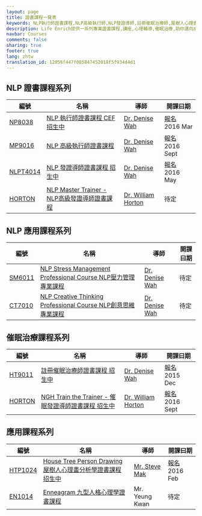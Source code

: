 ```yaml
---
layout: page
title: 證書課程一覽表
keywords: NLP執行師證書課程,NLP高級執行師,NLP發證導師,註冊催眠治療師,屋樹人心理畫分析學,九型人格
description: Life Enrich提供一系列專業證書課程,講座,心理輔導,催眠治療,助你邁向成功快樂的人生!
navbar: Courses
comments: false
sharing: true
footer: true
lang: zhtw
translation_id: 12056f447f085847452018f5f934d4d1
---
```


<h2>NLP 證書課程系列</h2>

<table class="table">
  <thead>
    <tr>
      <th>編號</th>
      <th>名稱</th>
      <th>導師</th>
      <th>開課曰期</th>
    </tr>
  </thead>
  <tbody>
    <tr>
      <td><a href='/nlp/practitioner'>NP8038</a></td>
      <td>
	<a href='/nlp/practitioner'>
	  NLP 執行師證書課程
	  <span class="label label-success">CEF</span>
	  <span class="label label-danger">招生中</span>
	</a>
      </td>
      <td><a href='/trainers/denisewah'>Dr. Denise Wah</a></td>
      <td>
	<a href='/contact/'><span class="label label-success">報名</span></a>
	2016 Mar
      </td>
    </tr>
    <tr>
      <td><a href='/nlp/master-practitioner'>MP9016</a></td>
      <td>
	<a href='/nlp/master-practitioner'>
	  NLP 高級執行師證書課程
	</a>
      </td>
      <td><a href='/trainers/denisewah'>Dr. Denise Wah</a></td>
      <td>
	<a href='/contact/'><span class="label label-success">報名</span></a>
	2016 Sept
      </td>
    </tr>
    <tr>
      <td><a href='/nlp/trainer'>NLPT4014</a></td>
      <td>
	<a href='/nlp/trainer'>
	  NLP 發證導師證書課程
	  <span class="label label-danger">招生中</span>
	</a>
      </td>
      <td><a href='/trainers/denisewah'>Dr. Denise Wah</a></td>
      <td>
	<a href='/contact/'><span class="label label-success">報名</span></a>
	2016 May
      </td>
    </tr>
    <tr>
      <td><a href='/nlp/master-trainer'>HORTON</a></td>
      <td>
	<a href='/nlp/master-trainer'>
	  NLP Master Trainer - NLP高級發證導師證書課程
	</a>
      </td>
      <td><a href='/trainers/horton'>Dr. William Horton</a></td>
      <td><span class="label label-warning">待定</span></td>
    </tr>
  </tbody>
</table>



<h2>NLP 應用課程系列</h2>

<table class="table">
  <thead>
    <tr>
      <th>編號</th>
      <th>名稱</th>
      <th>導師</th>
      <th>開課曰期</th>
    </tr>
  </thead>
  <tbody>
    <tr>
      <td><a href='/nlp/stress-management'>SM6011</a></td>
      <td>
	<a href='/nlp/stress-management'>
	  NLP Stress Management Professional Course NLP壓力管理專業課程
	</a>
      </td>
      <td><a href='/trainers/denisewah'>Dr. Denise Wah</a></td>
      <td><span class="label label-warning">待定</span></td>
    </tr>
    <tr>
      <td><a href='/nlp/creativity-thinking'>CT7010</a></td>
      <td>
	<a href='/nlp/creativity-thinking'>
	  NLP Creative Thinking Professional Course NLP創意思維專業課程
	</a>
      </td>
      <td><a href='/trainers/denisewah'>Dr. Denise Wah</a></td>
      <td><span class="label label-warning">待定</span></td>
    </tr>
  </tbody>
</table>




<h2>催眠治療課程系列</h2>

<table class="table">
  <thead>
    <tr>
      <th>編號</th>
      <th>名稱</th>
      <th>導師</th>
      <th>開課曰期</th>
    </tr>
  </thead>
  <tbody>
    <tr>
      <td><a href='/hypnotherapy/'>HT9011</a></td>
      <td>
	<a href='/hypnotherapy/'>
	  註冊催眠治療師證書課程
	  <span class="label label-danger">招生中</span>
	</a>
      </td>
      <td><a href='/trainers/denisewah'>Dr. Denise Wah</a></td>
      <td>
	<a href='/contact/'><span class="label label-success">報名</span></a>
	2015 Dec
      </td>
    </tr>
    <tr>
      <td><a href='/hypnosis//ngh-train-the-trainer'>HORTON</a></td>
      <td>
	<a href='/hypnosis//ngh-train-the-trainer'>
	  NGH Train the Trainer - 催眠發證導師證書課程
	  <span class="label label-danger">招生中</span>
	</a>
      </td>
      <td><a href='/trainers/horton'>Dr. William Horton</a></td>
      <td>
	<a href='/contact/'><span class="label label-success">報名</span></a>
	2016 Sept
      </td>
    </tr>
  </tbody>
</table>





<h2>應用課程系列</h2>

<table class="table">
  <thead>
    <tr>
      <th>編號</th>
      <th>名稱</th>
      <th>導師</th>
      <th>開課曰期</th>
    </tr>
  </thead>
  <tbody>
    <tr>
      <td><a href='/htp/'>HTP1024</a></td>
      <td>
	<a href='/htp/'>
	  House Tree Person Drawing 屋樹人心理畫分析學證書課程
	  <span class="label label-danger">招生中</span>
	</a>
      </td>
      <td><a href='/trainers/stevemak'>Mr. Steve Mak</a></td>
      <td>
	<a href='/contact/'><span class="label label-success">報名</span></a>
	2016 Feb
      </td>
    </tr>
    <tr>
      <td><a href='/enneagram/'>EN1014</a></td>
      <td>
	<a href='/enneagram/'>
	  Enneagram 九型人格心理學證書課程
	</a>
      </td>
      <td>Mr. Yeung Kwan</td>
      <td><span class="label label-warning">待定</span></td>
    </tr>
  </tbody>
</table>
